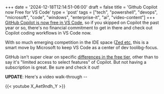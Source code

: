+++
date = '2024-12-18T12:14:51-06:00'
draft = false
title = 'Github Copilot now Free for VS Code'
type = 'post'
tags = ["tech", "powershell", "devops", "microsoft", "code", "windows", "enterprise-it", "ai", "video-content"]
+++
[GitHub Copilot is now free in VS Code](https://code.visualstudio.com/blogs/2024/12/18/free-github-copilot), so if you skipped on Copilot the past year or so, there's no financial commitment to get in there and check out Copilot coding workflows in VS Code now. <br />

With so much emerging competition in the IDE space ([Zed etc](https://zed.dev), this is a smart move by Microsoft to keep VS Code as a center of dev toolibg-focus. <br />

GitHub isn't super clear on specific [differences in the free tier](https://docs.github.com/en/copilot/about-github-copilot/subscription-plans-for-github-copilot), other than to say it's "limited access to select features" of Copilot. But not having a subscription is great.  Be sure and check it out! <br />

**UPDATE**: Here's a video walk-through --

<div class="video">
{{< youtube X_Aet9ndh_Y >}}
</div>